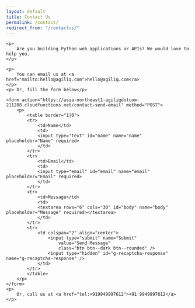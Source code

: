 ```yaml
---
layout: default
title: Contact Us
permalink: /contact/
redirect_from: "/contactus/"
---
```

<script src='https://www.google.com/recaptcha/api.js?render=6Ld3LooUAAAAAOMMKL8bO5ap1f-0LcM_gL8Wr8YB'></script>
<div class="row">

	<p>
		Are you building Python web applications or APIs? We would love to help you.
	</p>

	<p>
		You can email us at <a href="mailto:hello@agiliq.com">hello@agiliq.com</a>
	</p>
	<p> Or, fill the form below</p>

	<form action="https://asia-northeast1-agiliqdotcom-211208.cloudfunctions.net/contact-send-email" method="POST">
		<p>
			<table border="1|0">
			<tr>
				<td>Name</td>
				<td>
				<input type="text" id="name" name="name" placeholder="Name" required>
				</td>
			</tr>
			<tr>
				<td>Email</td>
				<td>
				<input type="email" id="email" name="email" placeholder="Email" required>
				</td>
			</tr>
			<tr>
				<td>Message</td>
				<td>
				<textarea rows="6" cols="30" id="body" name="body" placeholder="Message" required></textarea>
				</td>
			</tr>
			<tr>
				<td colspan="2" align="center">
					<input type="submit" name="Submit" 
						value="Send Message"
						class="btn btn--dark btn--rounded" />
					<input type="hidden" id="g-recaptcha-response" name="g-recaptcha-response" />
				</td>
			</tr>
			</table>
		</p>
	</form>
	<p>
		Or, call us at <a href="tel:+919949997612">+91 9949997612</a>
	</p>
</div>
<script>
grecaptcha.ready(function() {
	grecaptcha.execute('6Ld3LooUAAAAAOMMKL8bO5ap1f-0LcM_gL8Wr8YB', {action: 'contact_form'})
	.then(function(token) {
		document.getElementById('g-recaptcha-response').value=token;
	});
});
</script>
